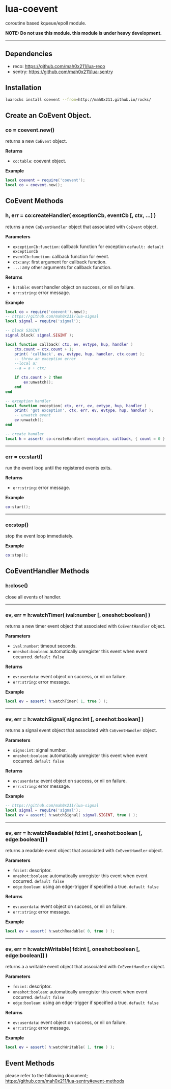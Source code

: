 lua-coevent
===

coroutine based kqueue/epoll module.

**NOTE: Do not use this module. this module is under heavy development.**

***

## Dependencies

- reco: https://github.com/mah0x211/lua-reco
- sentry: https://github.com/mah0x211/lua-sentry


## Installation

```sh
luarocks install coevent --from=http://mah0x211.github.io/rocks/
```

## Create an CoEvent Object.

### co = coevent.new()

returns a new `CoEvent` object.

**Returns**

- `co:table`: coevent object.

**Example**

```lua
local coevent = require('coevent');
local co = coevent.new();
```


## CoEvent Methods

### h, err = co:createHandler( exceptionCb, eventCb [, ctx, ...] )

returns a new `CoEventHandler` object that associated with `CoEvent` object.


**Parameters**

- `exceptionCb:function`: callback function for exception `default: default exceptionCb`
- `eventCb:function`: callback function for event.
- `ctx:any`: first argument for callback function.
- `...`: any other arguments for callback function.


**Returns**

- `h:table`: event handler object on success, or nil on failure.
- `err:string`: error message.


**Example**

```lua
local co = require('coevent').new();
-- https://github.com/mah0x211/lua-signal
local signal = require('signal');

-- block SIGINT
signal.block( signal.SIGINT );

local function callback( ctx, ev, evtype, hup, handler )
    ctx.count = ctx.count + 1;
    print( 'callback', ev, evtype, hup, handler, ctx.count );
    -- throw an exception error
    --local a;
    --a = a + ctx;

    if ctx.count > 2 then
        ev:unwatch();
    end
end

-- exception handler
local function exception( ctx, err, ev, evtype, hup, handler )
    print( 'got exception', ctx, err, ev, evtype, hup, handler );
    -- unwatch event
    ev:unwatch();
end

-- create handler
local h = assert( co:createHandler( exception, callback, { count = 0 } ) );
```

---

### err = co:start()

run the event loop until the registered events exits.

**Returns**

- `err:string`: error message.


**Example**

```lua
co:start();
```

---

### co:stop()

stop the event loop immediately.

**Example**

```lua
co:stop();
```


## CoEventHandler Methods

### h:close()

close all events of handler.

---

### ev, err = h:watchTimer( ival:number [, oneshot:boolean] )

returns a new timer event object that associated with `CoEventHandler` object.


**Parameters**

- `ival:number`: timeout seconds.
- `oneshot:boolean`: automatically unregister this event when event occurred.  `default false`

**Returns**

- `ev:userdata`: event object on success, or nil on failure.
- `err:string`: error message.


**Example**

```lua
local ev = assert( h:watchTimer( 1, true ) );
```

---


### ev, err = h:watchSignal( signo:int [, oneshot:boolean] )

returns a signal event object that associated with `CoEventHandler` object.


**Parameters**

- `signo:int`: signal number.
- `oneshot:boolean`: automatically unregister this event when event occurred. `default false`

**Returns**

- `ev:userdata`: event object on success, or nil on failure.
- `err:string`: error message.


**Example**

```lua
-- https://github.com/mah0x211/lua-signal
local signal = require('signal');
local ev = assert( h:watchSignal( signal.SIGINT, true ) );
```

---

### ev, err = h:watchReadable( fd:int [, oneshot:boolean [, edge:boolean]] )

returns a readable event object that associated with `CoEventHandler` object.

**Parameters**

- `fd:int`: descriptor.
- `oneshot:boolean`: automatically unregister this event when event occurred.  `default false`
- `edge:boolean`: using an edge-trigger if specified a true. `default false`

**Returns**

- `ev:userdata`: event object on success, or nil on failure.
- `err:string`: error message.


**Example**

```lua
local ev = assert( h:watchReadable( 0, true ) );
```

---

### ev, err = h:watchWritable( fd:int [, oneshot:boolean [, edge:boolean]] )

returns a a writable event object that associated with `CoEventHandler` object.


**Parameters**

- `fd:int`: descriptor.
- `oneshot:boolean`: automatically unregister this event when event occurred.  `default false`
- `edge:boolean`: using an edge-trigger if specified a true. `default false`


**Returns**

- `ev:userdata`: event object on success, or nil on failure.
- `err:string`: error message.


**Example**

```lua
local ev = assert( h:watchWritable( 1, true ) );
```


## Event Methods

please refer to the following document;  
https://github.com/mah0x211/lua-sentry#event-methods

